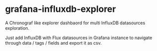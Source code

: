 # grafana-influxdb-explorer

A Chronograf like explorer dashbaord for multi InfluxDB datasources exploration.

Just add InfluxDB with Flux datasources in Grafana instance to navigate through data / tags / fields and export it as csv.


